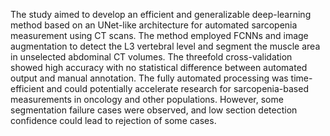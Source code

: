 The study aimed to develop an efficient and generalizable deep-learning method based on an UNet-like architecture for automated sarcopenia measurement using CT scans. The method employed FCNNs and image augmentation to detect the L3 vertebral level and segment the muscle area in unselected abdominal CT volumes. The threefold cross-validation showed high accuracy with no statistical difference between automated output and manual annotation. The fully automated processing was time-efficient and could potentially accelerate research for sarcopenia-based measurements in oncology and other populations. However, some segmentation failure cases were observed, and low section detection confidence could lead to rejection of some cases.
